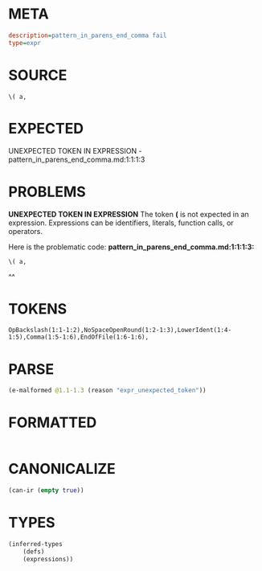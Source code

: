 # META
~~~ini
description=pattern_in_parens_end_comma fail
type=expr
~~~
# SOURCE
~~~roc
\( a,
~~~
# EXPECTED
UNEXPECTED TOKEN IN EXPRESSION - pattern_in_parens_end_comma.md:1:1:1:3
# PROBLEMS
**UNEXPECTED TOKEN IN EXPRESSION**
The token **\(** is not expected in an expression.
Expressions can be identifiers, literals, function calls, or operators.

Here is the problematic code:
**pattern_in_parens_end_comma.md:1:1:1:3:**
```roc
\( a,
```
^^


# TOKENS
~~~zig
OpBackslash(1:1-1:2),NoSpaceOpenRound(1:2-1:3),LowerIdent(1:4-1:5),Comma(1:5-1:6),EndOfFile(1:6-1:6),
~~~
# PARSE
~~~clojure
(e-malformed @1.1-1.3 (reason "expr_unexpected_token"))
~~~
# FORMATTED
~~~roc

~~~
# CANONICALIZE
~~~clojure
(can-ir (empty true))
~~~
# TYPES
~~~clojure
(inferred-types
	(defs)
	(expressions))
~~~
